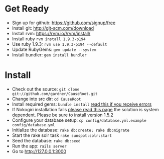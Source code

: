 Get Ready
======
* Sign up for github: https://github.com/signup/free
* Install git: http://git-scm.com/download
* Install rvm: https://rvm.io//rvm/install/
* Install ruby `rvm install 1.9.3-p194`
* Use ruby 1.9.3: `rvm use 1.9.3-p194 --default`
* Update RubyGems: `gem update --system` 
* Install bundler: `gem install bundler`

Install
======
* Check out the source: `git clone git://github.com/gardner/CauseRoot.git`
* Change into src dir: `cd CauseRoot`
* Install required gems: `bundle install` [read this if you receive errors](http://stackoverflow.com/questions/9345622/error-running-bundle-install-using-ruby-1-9-3 "Troubleshoot")
* If Nokogiri installation fails [please read this page](http://nokogiri.org/tutorials/installing_nokogiri.html) the solution is system dependent. Please be sure to install version 1.5.2
* Configure your database setup: `cp config/database.yml.example config/database.yml`
* Initialize the database: `rake db:create; rake db:migrate`
* Start the rake solr task `rake sunspot:solr:start`
* Seed the database: `rake db:seed`
* Run the app: `rails server`
* Go to http://127.0.0.1:3000

